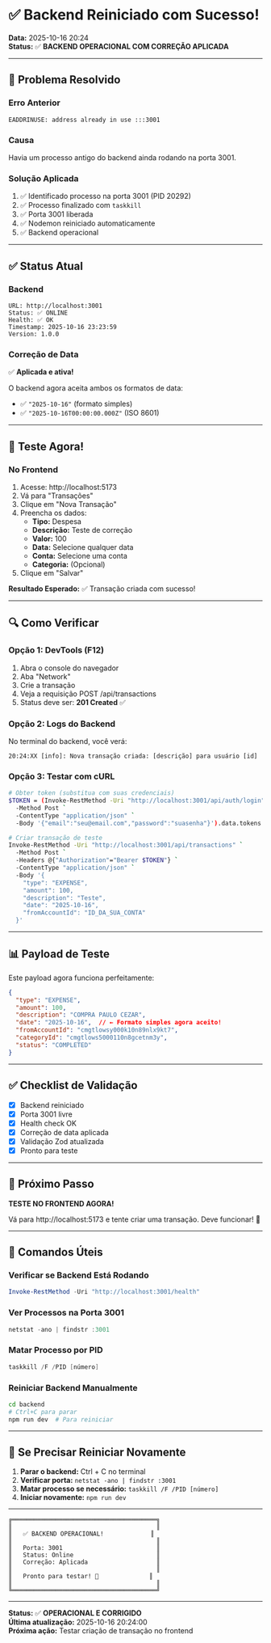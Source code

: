 # ✅ Backend Reiniciado com Sucesso!

**Data:** 2025-10-16 20:24  
**Status:** ✅ **BACKEND OPERACIONAL COM CORREÇÃO APLICADA**

---

## 🔧 Problema Resolvido

### Erro Anterior
```
EADDRINUSE: address already in use :::3001
```

### Causa
Havia um processo antigo do backend ainda rodando na porta 3001.

### Solução Aplicada
1. ✅ Identificado processo na porta 3001 (PID 20292)
2. ✅ Processo finalizado com `taskkill`
3. ✅ Porta 3001 liberada
4. ✅ Nodemon reiniciado automaticamente
5. ✅ Backend operacional

---

## ✅ Status Atual

### Backend
```
URL: http://localhost:3001
Status: ✅ ONLINE
Health: ✅ OK
Timestamp: 2025-10-16 23:23:59
Version: 1.0.0
```

### Correção de Data
✅ **Aplicada e ativa!**

O backend agora aceita ambos os formatos de data:
- ✅ `"2025-10-16"` (formato simples)
- ✅ `"2025-10-16T00:00:00.000Z"` (ISO 8601)

---

## 🧪 Teste Agora!

### No Frontend
1. Acesse: http://localhost:5173
2. Vá para "Transações"
3. Clique em "Nova Transação"
4. Preencha os dados:
   - **Tipo:** Despesa
   - **Descrição:** Teste de correção
   - **Valor:** 100
   - **Data:** Selecione qualquer data
   - **Conta:** Selecione uma conta
   - **Categoria:** (Opcional)
5. Clique em "Salvar"

**Resultado Esperado:** ✅ Transação criada com sucesso!

---

## 🔍 Como Verificar

### Opção 1: DevTools (F12)
1. Abra o console do navegador
2. Aba "Network"
3. Crie a transação
4. Veja a requisição POST /api/transactions
5. Status deve ser: **201 Created** ✅

### Opção 2: Logs do Backend
No terminal do backend, você verá:
```
20:24:XX [info]: Nova transação criada: [descrição] para usuário [id]
```

### Opção 3: Testar com cURL
```bash
# Obter token (substitua com suas credenciais)
$TOKEN = (Invoke-RestMethod -Uri "http://localhost:3001/api/auth/login" `
  -Method Post `
  -ContentType "application/json" `
  -Body '{"email":"seu@email.com","password":"suasenha"}').data.tokens.accessToken

# Criar transação de teste
Invoke-RestMethod -Uri "http://localhost:3001/api/transactions" `
  -Method Post `
  -Headers @{"Authorization"="Bearer $TOKEN"} `
  -ContentType "application/json" `
  -Body '{
    "type": "EXPENSE",
    "amount": 100,
    "description": "Teste",
    "date": "2025-10-16",
    "fromAccountId": "ID_DA_SUA_CONTA"
  }'
```

---

## 📊 Payload de Teste

Este payload agora funciona perfeitamente:

```json
{
  "type": "EXPENSE",
  "amount": 100,
  "description": "COMPRA PAULO CEZAR",
  "date": "2025-10-16",  // ← Formato simples agora aceito!
  "fromAccountId": "cmgtlowsy000k10n89nlx9kt7",
  "categoryId": "cmgtlows5000110n8gcetnm3y",
  "status": "COMPLETED"
}
```

---

## ✅ Checklist de Validação

- [x] Backend reiniciado
- [x] Porta 3001 livre
- [x] Health check OK
- [x] Correção de data aplicada
- [x] Validação Zod atualizada
- [x] Pronto para teste

---

## 🎉 Próximo Passo

**TESTE NO FRONTEND AGORA!**

Vá para http://localhost:5173 e tente criar uma transação. Deve funcionar! 🚀

---

## 📝 Comandos Úteis

### Verificar se Backend Está Rodando
```powershell
Invoke-RestMethod -Uri "http://localhost:3001/health"
```

### Ver Processos na Porta 3001
```powershell
netstat -ano | findstr :3001
```

### Matar Processo por PID
```powershell
taskkill /F /PID [número]
```

### Reiniciar Backend Manualmente
```bash
cd backend
# Ctrl+C para parar
npm run dev  # Para reiniciar
```

---

## 🔄 Se Precisar Reiniciar Novamente

1. **Parar o backend:** Ctrl + C no terminal
2. **Verificar porta:** `netstat -ano | findstr :3001`
3. **Matar processo se necessário:** `taskkill /F /PID [número]`
4. **Iniciar novamente:** `npm run dev`

---

```
╔════════════════════════════════════════╗
║                                        ║
║   ✅ BACKEND OPERACIONAL!             ║
║                                        ║
║   Porta: 3001                          ║
║   Status: Online                       ║
║   Correção: Aplicada                   ║
║                                        ║
║   Pronto para testar! 🚀              ║
║                                        ║
╚════════════════════════════════════════╝
```

---

**Status:** ✅ **OPERACIONAL E CORRIGIDO**  
**Última atualização:** 2025-10-16 20:24:00  
**Próxima ação:** Testar criação de transação no frontend
